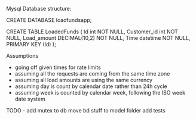Mysql Database structure:

 CREATE DATABASE loadfundsapp;

CREATE TABLE LoadedFunds (
    Id int NOT NULL,
    Customer_id int NOT NULL,
    Load_amount DECIMAL(10,2) NOT NULL,
    Time datetime NOT NULL,
    PRIMARY KEY (Id)
);


Assumptions
- going off given times for rate limits
- assuming all the requests are coming from the same time zone
- assuming all load amounts are using the same currency
- assuming day is count by calendar date rather than 24h cycle
- assuming week is counted by calendar week, following the ISO week date system

TODO -
add mutex to db
move bd stuff to model folder
add tests
